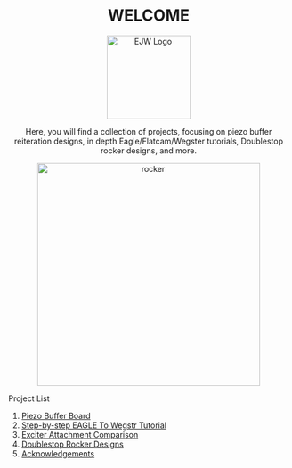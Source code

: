 <h1 align="center">WELCOME</h1>



<p align="center">
  <img width="150" src="https://i.ibb.co/w4vJYYS/EJW-3.png" alt="EJW Logo">
</p>



<p align="center">
Here, you will find a collection of projects, focusing on piezo buffer reiteration designs, in depth Eagle/Flatcam/Wegster tutorials, Doublestop rocker designs, and more.
</p>

<p align="center">
  <img width="400" src="https://i.ibb.co/f9pxHZ5/ezgif-1-5020f6b119.gif" alt="rocker">
</p>


Project List

1. [Piezo Buffer Board](http://EJWilcoxProjects.github.io/PBB.html)
2. [Step-by-step EAGLE To Wegstr Tutorial](http://EJWilcoxProjects.github.io/CTW.html)
3. [Exciter Attachment Comparison](http://EJWilcoxProjects.github.io/EEA.html)
4. [Doublestop Rocker Designs](http://EJWilcoxProjects.github.io/DSR.html)
5. [Acknowledgements](http://EJWilcoxProjects.github.io/Thanks.html)

